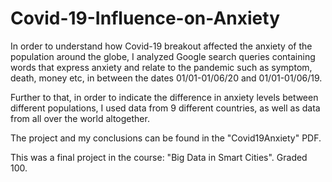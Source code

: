 # Covid-19-Influence-on-Anxiety

In order to understand how Covid-19 breakout affected the anxiety of the population around the globe,
I analyzed Google search queries containing words that express anxiety and relate to the pandemic such as symptom, death, money etc,
in between the dates 01/01-01/06/20 and 01/01-01/06/19. 

Further to that, in order to indicate the difference in anxiety levels between different populations, I used data from 9 different countries,
as well as data from all over the world altogether.

The project and my conclusions can be found in the "Covid19Anxiety" PDF.

This was a final project in the course: "Big Data in Smart Cities". Graded 100.
